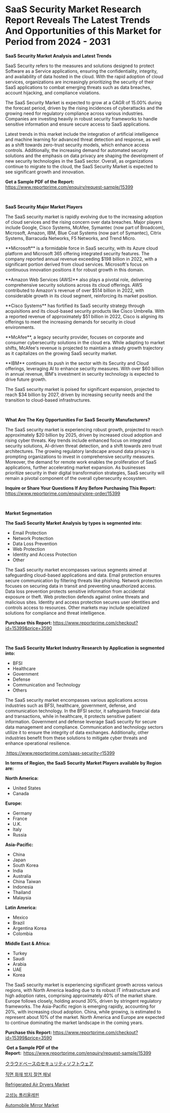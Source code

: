 <p><h1>SaaS Security Market Research Report Reveals The Latest Trends And Opportunities of this Market for Period from 2024 - 2031</h1></p><p><strong>SaaS Security Market Analysis and Latest Trends</strong></p>
<p><p>SaaS Security refers to the measures and solutions designed to protect Software as a Service applications, ensuring the confidentiality, integrity, and availability of data hosted in the cloud. With the rapid adoption of cloud services, organizations are increasingly prioritizing the security of their SaaS applications to combat emerging threats such as data breaches, account hijacking, and compliance violations.</p><p>The SaaS Security Market is expected to grow at a CAGR of 15.00% during the forecast period, driven by the rising incidences of cyberattacks and the growing need for regulatory compliance across various industries. Companies are investing heavily in robust security frameworks to handle sensitive information and ensure secure access to SaaS applications.</p><p>Latest trends in this market include the integration of artificial intelligence and machine learning for advanced threat detection and response, as well as a shift towards zero-trust security models, which enhance access controls. Additionally, the increasing demand for automated security solutions and the emphasis on data privacy are shaping the development of new security technologies in the SaaS sector. Overall, as organizations continue to migrate to the cloud, the SaaS Security Market is expected to see significant growth and innovation.</p></p>
<p><strong>Get a Sample PDF of the Report:&nbsp;</strong> <a href="https://www.reportprime.com/enquiry/request-sample/15399">https://www.reportprime.com/enquiry/request-sample/15399</a></p>
<p>&nbsp;</p>
<p><strong>SaaS Security Major Market Players</strong></p>
<p><p>The SaaS security market is rapidly evolving due to the increasing adoption of cloud services and the rising concern over data breaches. Major players include Google, Cisco Systems, McAfee, Symantec (now part of Broadcom), Microsoft, Amazon, IBM, Blue Coat Systems (now part of Symantec), Citrix Systems, Barracuda Networks, F5 Networks, and Trend Micro.</p><p>**Microsoft** is a formidable force in SaaS security, with its Azure cloud platform and Microsoft 365 offering integrated security features. The company reported annual revenue exceeding $198 billion in 2022, with a significant portion derived from cloud services. Microsoft's focus on continuous innovation positions it for robust growth in this domain.</p><p>**Amazon Web Services (AWS)** also plays a pivotal role, delivering comprehensive security solutions across its cloud offerings. AWS contributed to Amazon's revenue of over $514 billion in 2022, with considerable growth in its cloud segment, reinforcing its market position.</p><p>**Cisco Systems** has fortified its SaaS security strategy through acquisitions and its cloud-based security products like Cisco Umbrella. With a reported revenue of approximately $51 billion in 2022, Cisco is aligning its offerings to meet the increasing demands for security in cloud environments.</p><p>**McAfee**, a legacy security provider, focuses on corporate and consumer cybersecurity solutions in the cloud era. While adapting to market shifts, McAfee's revenue is projected to maintain a steady growth trajectory as it capitalizes on the growing SaaS security market.</p><p>**IBM** continues its push in the sector with its Security and Cloud offerings, leveraging AI to enhance security measures. With over $60 billion in annual revenue, IBM's investment in security technology is expected to drive future growth.</p><p>The SaaS security market is poised for significant expansion, projected to reach $34 billion by 2027, driven by increasing security needs and the transition to cloud-based infrastructures.</p></p>
<p>&nbsp;</p>
<p><strong>What Are The Key Opportunities For SaaS Security Manufacturers?</strong></p>
<p><p>The SaaS security market is experiencing robust growth, projected to reach approximately $20 billion by 2025, driven by increased cloud adoption and rising cyber threats. Key trends include enhanced focus on integrated security solutions, AI-driven threat detection, and a shift towards zero trust architectures. The growing regulatory landscape around data privacy is prompting organizations to invest in comprehensive security measures. Moreover, the demand for remote work enables the proliferation of SaaS applications, further accelerating market expansion. As businesses prioritize security in their digital transformation strategies, SaaS security will remain a pivotal component of the overall cybersecurity ecosystem.</p></p>
<p><strong>Inquire or Share Your Questions If Any Before Purchasing This Report:</strong> <a href="https://www.reportprime.com/enquiry/pre-order/15399">https://www.reportprime.com/enquiry/pre-order/15399</a></p>
<p>&nbsp;</p>
<p><strong>Market Segmentation</strong></p>
<p><strong>The SaaS Security Market Analysis by types is segmented into:</strong></p>
<p><ul><li>Email Protection</li><li>Network Protection</li><li>Data Loss Prevention</li><li>Web Protection</li><li>Identity and Access Protection</li><li>Other</li></ul></p>
<p><p>The SaaS security market encompasses various segments aimed at safeguarding cloud-based applications and data. Email protection ensures secure communication by filtering threats like phishing. Network protection focuses on securing data in transit and preventing unauthorized access. Data loss prevention protects sensitive information from accidental exposure or theft. Web protection defends against online threats and malicious sites. Identity and access protection secures user identities and controls access to resources. Other markets may include specialized solutions for compliance and threat intelligence.</p></p>
<p><strong>Purchase this Report:&nbsp;</strong><a href="https://www.reportprime.com/checkout?id=15399&price=3590">https://www.reportprime.com/checkout?id=15399&price=3590</a></p>
<p>&nbsp;</p>
<p><strong>The SaaS Security Market Industry Research by Application is segmented into:</strong></p>
<p><ul><li>BFSI</li><li>Healthcare</li><li>Government</li><li>Defense</li><li>Communication and Technology</li><li>Others</li></ul></p>
<p><p>The SaaS security market encompasses various applications across industries such as BFSI, healthcare, government, defense, and communication technology. In the BFSI sector, it safeguards financial data and transactions, while in healthcare, it protects sensitive patient information. Government and defense leverage SaaS security for secure data management and compliance. Communication and technology sectors utilize it to ensure the integrity of data exchanges. Additionally, other industries benefit from these solutions to mitigate cyber threats and enhance operational resilience.</p></p>
<p><a href="https://www.reportprime.com/saas-security-r15399">&nbsp;https://www.reportprime.com/saas-security-r15399</a></p>
<p><strong>In terms of Region, the SaaS Security Market Players available by Region are:</strong></p>
<p>
    <p> <strong> North America: </strong>
        <ul>
            <li>United States</li>
            <li>Canada</li>
        </ul>
        </p> 
    <p> <strong> Europe: </strong>
        <ul>
            <li>Germany</li>
            <li>France</li>
            <li>U.K.</li>
            <li>Italy</li>
            <li>Russia</li>
        </ul>
        </p> 
    <p> <strong> Asia-Pacific: </strong>
        <ul>
            <li>China</li>
            <li>Japan</li>
            <li>South Korea</li>
            <li>India</li>
            <li>Australia</li>
            <li>China Taiwan</li>
            <li>Indonesia</li>
            <li>Thailand</li>
            <li>Malaysia</li>
        </ul>
        </p> 
    <p> <strong> Latin America: </strong>
        <ul>
            <li>Mexico</li>
            <li>Brazil</li>
            <li>Argentina Korea</li>
            <li>Colombia</li>
        </ul>
        </p> 
    <p> <strong> Middle East & Africa: </strong>
        <ul>
            <li>Turkey</li>
            <li>Saudi</li>
            <li>Arabia</li>
            <li>UAE</li>
            <li>Korea</li>
        </ul>
    </p>
    </p>
<p><p>The SaaS security market is experiencing significant growth across various regions, with North America leading due to its robust IT infrastructure and high adoption rates, comprising approximately 40% of the market share. Europe follows closely, holding around 30%, driven by stringent regulatory frameworks. The Asia-Pacific region is emerging rapidly, accounting for 20%, with increasing cloud adoption. China, while growing, is estimated to represent about 10% of the market. North America and Europe are expected to continue dominating the market landscape in the coming years.</p></p>
<p><strong>Purchase this Report: </strong><a href="https://www.reportprime.com/checkout?id=15399&price=3590">https://www.reportprime.com/checkout?id=15399&price=3590</a></p>
<p>&nbsp;<strong>Get a Sample PDF of the Report:&nbsp;&nbsp;</strong><a href="https://www.reportprime.com/enquiry/request-sample/15399">https://www.reportprime.com/enquiry/request-sample/15399</a></p>
<p><strong></strong></p>
<p><p><a href="https://medium.com/@manuelmann1976/cloud-base-security-software-market-%E3%81%AE%E3%82%B0%E3%83%AD%E3%83%BC%E3%83%90%E3%83%AB%E5%B8%82%E5%A0%B4%E6%A6%82%E8%A6%81%E3%81%AF-%E4%B8%96%E7%95%8C%E3%81%8A%E3%82%88%E3%81%B3%E4%B8%BB%E8%A6%81%E5%B8%82%E5%A0%B4%E3%81%AB%E3%81%8A%E3%81%91%E3%82%8B%E6%A5%AD%E7%95%8C%E3%81%AB%E5%BD%B1%E9%9F%BF%E3%82%92%E4%B8%8E%E3%81%88%E3%82%8B%E4%B8%BB%E8%A6%81%E3%81%AA%E3%83%88%E3%83%AC%E3%83%B3%E3%83%89%E3%81%AB%E3%81%A4%E3%81%84%E3%81%A6-%E7%8B%AC%E8%87%AA%E3%81%AE%E8%A6%96%E7%82%B9%E3%82%92%E6%8F%90%E4%BE%9B%E3%81%97%E3%81%BE%E3%81%99-e90c2b543b19">クラウドベースのセキュリティソフトウェア</a></p><p><a href="https://medium.com/@wallacecumfgmings567556/faced-fire-resisting-insulated-panels-market-%EC%9D%98-%EA%B8%80%EB%A1%9C%EB%B2%8C-%EC%8B%9C%EC%9E%A5-%EA%B0%9C%EC%9A%94%EB%8A%94-%EC%A0%84-%EC%84%B8%EA%B3%84-%EB%B0%8F-%EC%A3%BC%EC%9A%94-%EC%8B%9C%EC%9E%A5%EC%9D%98-%EC%82%B0%EC%97%85%EC%97%90-%EC%98%81%ED%96%A5%EC%9D%84-%EB%AF%B8%EC%B9%98%EB%8A%94-%EC%A3%BC%EC%9A%94-%ED%8A%B8%EB%A0%8C%EB%93%9C%EC%97%90-%EB%8C%80%ED%95%9C-3e2c6b9b9adf">직면 화재 방지 절연 패널</a></p><p><a href="https://www.linkedin.com/pulse/strategic-roadmap-global-refrigerated-air-dryers-market-yv06c?trackingId=hlSLkb%2BfT0qg%2BqZQb5PZPg%3D%3D">Refrigerated Air Dryers Market</a></p><p><a href="https://medium.com/@wallacecumfgmings567556/%EC%84%B8%EA%B3%84-performance-polyolefins-market-%EC%9D%80-2024%EC%97%90%EC%84%9C-2031%EB%A1%9C-%EC%97%B0%ED%8F%89%EA%B7%A0-%EC%A6%9D%EA%B0%80%EC%9C%A8%EC%9D%84-%EB%B3%B4%EC%9D%BC-%EA%B2%83%EC%9C%BC%EB%A1%9C-%EC%98%88%EC%83%81%EB%90%A9%EB%8B%88%EB%8B%A4-479361511e94">고성능 폴리올레핀</a></p><p><a href="https://issuu.com/reportprime-2/docs/automobile-mirror-market-size-2030._75ae596316e087">Automobile Mirror Market</a></p></p>